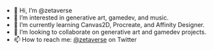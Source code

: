 - 👋 Hi, I’m @zetaverse
- 👀 I’m interested in generative art, gamedev, and music.
- 🌱 I’m currently learning Canvas2D, Procreate, and Affinity Designer.
- 💞️ I’m looking to collaborate on generative art and gamedev projects.
- 📫 How to reach me: [@zetaverse](https://www.twitter.com/zetaverse) on Twitter

<!---
zetaverse/zetaverse is a ✨ special ✨ repository because its `README.md` (this file) appears on your GitHub profile.
You can click the Preview link to take a look at your changes.
--->
